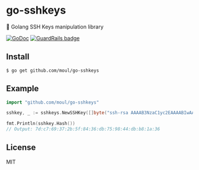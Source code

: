 # go-sshkeys
:wrench: Golang SSH Keys manipulation library

[![GoDoc](https://godoc.org/github.com/moul/go-sshkeys?status.svg)](https://godoc.org/github.com/moul/go-sshkeys) [![GuardRails badge](https://badges.production.guardrails.io/moul/go-sshkeys.svg)](https://www.guardrails.io)

## Install

```console
$ go get github.com/moul/go-sshkeys
```

## Example

```go
import "github.com/moul/go-sshkeys"

sshkey, _ := sshkeys.NewSSHKey([]byte("ssh-rsa AAAAB3NzaC1yc2EAAAABIwAAAQEApvPvDbWDY50Lsx4WyUInw407379iERte63OTTNae6+JgAeYsn52Z43Oeks/2qC0gxweq+sRY9ccqhfReie+r+mvl756T4G8lxX1ND8m6lZ9kM30Rvk0piZn3scF45spmLNzCNXza/Hagxy53P82ej2vq2ewXtjVdvW20G3cMHVLkcdgKJN+2s+UkSYlASW6enUj3no+bukT+6M8lJtlT0/0mZtnBRJtqCCvF0cm9xU0uxILrhIfdYAJ1XqaoqIQLFSDLVo5lILMzDNwV+CfAotRMWIKvWomCszhVQYHCQo2Z+b2Gs0TL4DRb23fRMdeaRufnVhh5ZMlNkb2ajaL6sw== m@42.am"))

fmt.Println(sshkey.Hash())
// Output: 7d:c7:69:37:2b:5f:84:36:db:75:98:44:db:b8:1a:36
```

## License

MIT
